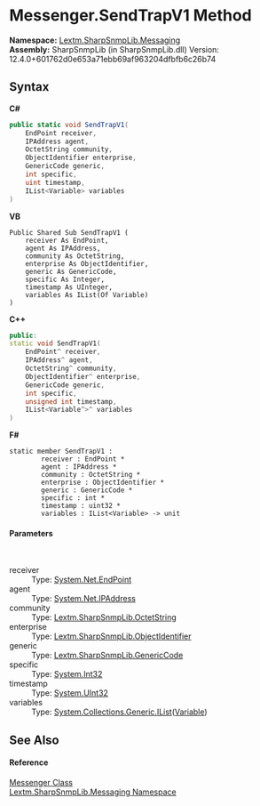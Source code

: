 # Messenger.SendTrapV1 Method 
 

**Namespace:**&nbsp;<a href="N_Lextm_SharpSnmpLib_Messaging">Lextm.SharpSnmpLib.Messaging</a><br />**Assembly:**&nbsp;SharpSnmpLib (in SharpSnmpLib.dll) Version: 12.4.0+601762d0e653a71ebb69af963204dfbfb6c26b74

## Syntax

**C#**<br />
``` C#
public static void SendTrapV1(
	EndPoint receiver,
	IPAddress agent,
	OctetString community,
	ObjectIdentifier enterprise,
	GenericCode generic,
	int specific,
	uint timestamp,
	IList<Variable> variables
)
```

**VB**<br />
``` VB
Public Shared Sub SendTrapV1 ( 
	receiver As EndPoint,
	agent As IPAddress,
	community As OctetString,
	enterprise As ObjectIdentifier,
	generic As GenericCode,
	specific As Integer,
	timestamp As UInteger,
	variables As IList(Of Variable)
)
```

**C++**<br />
``` C++
public:
static void SendTrapV1(
	EndPoint^ receiver, 
	IPAddress^ agent, 
	OctetString^ community, 
	ObjectIdentifier^ enterprise, 
	GenericCode generic, 
	int specific, 
	unsigned int timestamp, 
	IList<Variable^>^ variables
)
```

**F#**<br />
``` F#
static member SendTrapV1 : 
        receiver : EndPoint * 
        agent : IPAddress * 
        community : OctetString * 
        enterprise : ObjectIdentifier * 
        generic : GenericCode * 
        specific : int * 
        timestamp : uint32 * 
        variables : IList<Variable> -> unit 

```


#### Parameters
&nbsp;<dl><dt>receiver</dt><dd>Type: <a href="https://docs.microsoft.com/dotnet/api/system.net.endpoint" target="_blank" rel="noopener noreferrer">System.Net.EndPoint</a><br /></dd><dt>agent</dt><dd>Type: <a href="https://docs.microsoft.com/dotnet/api/system.net.ipaddress" target="_blank" rel="noopener noreferrer">System.Net.IPAddress</a><br /></dd><dt>community</dt><dd>Type: <a href="T_Lextm_SharpSnmpLib_OctetString">Lextm.SharpSnmpLib.OctetString</a><br /></dd><dt>enterprise</dt><dd>Type: <a href="T_Lextm_SharpSnmpLib_ObjectIdentifier">Lextm.SharpSnmpLib.ObjectIdentifier</a><br /></dd><dt>generic</dt><dd>Type: <a href="T_Lextm_SharpSnmpLib_GenericCode">Lextm.SharpSnmpLib.GenericCode</a><br /></dd><dt>specific</dt><dd>Type: <a href="https://docs.microsoft.com/dotnet/api/system.int32" target="_blank" rel="noopener noreferrer">System.Int32</a><br /></dd><dt>timestamp</dt><dd>Type: <a href="https://docs.microsoft.com/dotnet/api/system.uint32" target="_blank" rel="noopener noreferrer">System.UInt32</a><br /></dd><dt>variables</dt><dd>Type: <a href="https://docs.microsoft.com/dotnet/api/system.collections.generic.ilist-1" target="_blank" rel="noopener noreferrer">System.Collections.Generic.IList</a>(<a href="T_Lextm_SharpSnmpLib_Variable">Variable</a>)<br /></dd></dl>

## See Also


#### Reference
<a href="T_Lextm_SharpSnmpLib_Messaging_Messenger">Messenger Class</a><br /><a href="N_Lextm_SharpSnmpLib_Messaging">Lextm.SharpSnmpLib.Messaging Namespace</a><br />